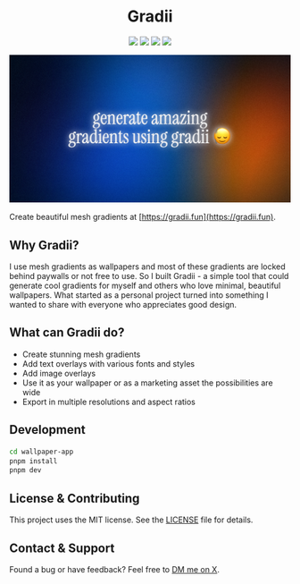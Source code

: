 <h1 align="center">Gradii</h1>

<p align="center">
<img src="https://img.shields.io/badge/Next.js-000000.svg?style=for-the-badge&logo=nextdotjs&logoColor=white">
<img src="https://img.shields.io/badge/TypeScript-000000.svg?style=for-the-badge&logo=typescript&logoColor=white">
<img src="https://img.shields.io/badge/TailwindCSS-000000.svg?style=for-the-badge&logo=TailwindCSS&logoColor=white">
<img src ="https://img.shields.io/badge/shadcn/ui-000000.svg?style=for-the-badge&logo=shadcn/ui&logoColor=white">
</p>

![GithubBanner](./app/opengraph-image.png)

Create beautiful mesh gradients at [https://gradii.fun](https://gradii.fun).

## Why Gradii?

I use mesh gradients as wallpapers and most of these gradients are locked behind paywalls or not free to use. So I built Gradii - a simple tool that could generate cool gradients for myself and others who love minimal, beautiful wallpapers. What started as a personal project turned into something I wanted to share with everyone who appreciates good design.

## What can Gradii do?

- Create stunning mesh gradients
- Add text overlays with various fonts and styles
- Add image overlays
- Use it as your wallpaper or as a marketing asset the possibilities are wide
- Export in multiple resolutions and aspect ratios

## Development

```bash
cd wallpaper-app
pnpm install
pnpm dev
```

## License & Contributing

This project uses the MIT license. See the [LICENSE](LICENSE) file for details.

## Contact & Support

Found a bug or have feedback? Feel free to [DM me on X](https://x.com/kshvbgde).

